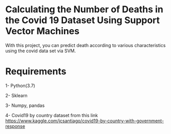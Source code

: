 # Calculating the Number of Deaths in the Covid 19 Dataset Using Support Vector Machines 

With this project, you can predict death according to various characteristics using the covid data set via SVM.

# Requirements

1- Python(3.7)

2- Sklearn

3- Numpy, pandas

4- Covid19 by country dataset from this link https://www.kaggle.com/jcsantiago/covid19-by-country-with-government-response 

 
